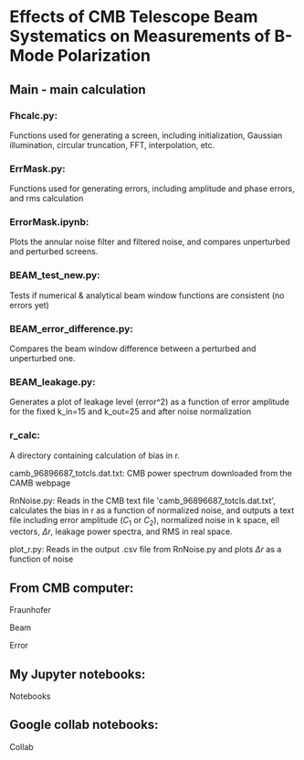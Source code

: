# Effects of CMB Telescope Beam Systematics on Measurements of B-Mode Polarization

## Main - main calculation


### Fhcalc.py: 
Functions used for generating a screen, including initialization, Gaussian illumination, circular truncation, FFT, interpolation, etc.

### ErrMask.py: 
Functions used for generating errors, including amplitude and phase errors, and rms calculation

### ErrorMask.ipynb: 
Plots the annular noise filter and filtered noise, and compares unperturbed and perturbed screens.

### BEAM_test_new.py: 
Tests if numerical & analytical beam window functions are consistent (no errors yet)

### BEAM_error_difference.py: 
Compares the beam window difference between a perturbed and unperturbed one.

### BEAM_leakage.py: 
Generates a plot of leakage level (error^2) as a function of error amplitude for the fixed k_in=15 and k_out=25 and after noise normalization

### r_calc: 
A directory containing calculation of bias in r.

camb_96896687_totcls.dat.txt: CMB power spectrum downloaded from the CAMB webpage

RnNoise.py: Reads in the CMB text file 'camb_96896687_totcls.dat.txt', calculates the bias in r as a function of normalized noise, and outputs a text file including error amplitude ($C_1$ or $C_2$), normalized noise in k space, ell vectors, $\Delta r$, leakage power spectra, and RMS in real space. 

plot_r.py: Reads in the output .csv file from RnNoise.py and plots $\Delta r$ as a function of noise





## From CMB computer:

Fraunhofer

Beam

Error

## My Jupyter notebooks:

Notebooks

## Google collab notebooks:

Collab
